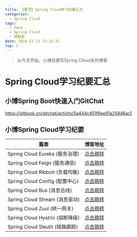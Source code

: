 ```yaml
---
title: 【置顶】Spring Cloud学习纪要汇总
categories: 
  - Spring Cloud
tags:
  - Java
  - Spring Cloud
  - 微服务
date: 2018-12-11 15:21:31
top: 2
---
```


> 从今天开始，小博将撰写Spring Cloud系列博客

<!-- more -->
# Spring Cloud学习纪要汇总
## 小博Spring Boot快速入门GitChat
https://gitbook.cn/gitchat/activity/5a444c451f6ee91a25846ac1

## 小博Spring Cloud学习纪要
篇章     | 博客地址
-------- | -----
Spring Cloud Eureka (服务治理)   | [点击跳转](http://zhangchong.xin/2018/11/20/Spring%20Cloud%20%E5%AD%A6%E4%B9%A0%E7%BA%AA%E8%A6%81%E4%B8%80%EF%BC%9AEureka/)   
Spring Cloud Feign (服务通信) |   [点击跳转](http://zhangchong.xin/2018/11/20/Spring%20Cloud%20%E5%AD%A6%E4%B9%A0%E7%BA%AA%E8%A6%81%E4%BA%8C%EF%BC%9AFeign/) 
Spring Cloud Ribbon (负载均衡) | [点击跳转](http://zhangchong.xin/2018/11/20/Spring%20Cloud%20%E5%AD%A6%E4%B9%A0%E7%BA%AA%E8%A6%81%E4%B8%89%EF%BC%9ARibbon/)     
Spring Cloud Config (配置中心) | [点击跳转](http://zhangchong.xin/2018/11/22/Spring%20Cloud%20%E5%AD%A6%E4%B9%A0%E7%BA%AA%E8%A6%81%E5%9B%9B%EF%BC%9AConfig/)    
Spring Cloud Bus (消息总线) | [点击跳转](http://zhangchong.xin/2018/11/24/Spring%20Cloud%20%E5%AD%A6%E4%B9%A0%E7%BA%AA%E8%A6%81%E4%BA%94%EF%BC%9ABus/)   
Spring Cloud Stream (消息驱动) |  [点击跳转](http://zhangchong.xin/2018/11/24/Spring%20Cloud%20%E5%AD%A6%E4%B9%A0%E7%BA%AA%E8%A6%81%E5%85%AD%EF%BC%9AStream/)   
Spring Cloud Zuul (统一网关) |  [点击跳转](http://zhangchong.xin/2018/11/25/Spring%20Cloud%20%E5%AD%A6%E4%B9%A0%E7%BA%AA%E8%A6%81%E4%B8%83%EF%BC%9AZuul/)   
Spring Cloud Hystrix (熔断降级) |  [点击跳转](http://zhangchong.xin/2018/11/26/Spring%20Cloud%20%E5%AD%A6%E4%B9%A0%E7%BA%AA%E8%A6%81%E5%85%AB%EF%BC%9AHystrix/)     
Spring Cloud Sleuth (链路跟踪) | [点击跳转](http://zhangchong.xin/2018/11/26/Spring%20Cloud%20%E5%AD%A6%E4%B9%A0%E7%BA%AA%E8%A6%81%E4%B9%9D%EF%BC%9ASleuth/)    

